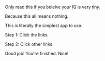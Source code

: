 Only read this if you beleive your IQ is very tiny.

Because this all means nothing.

This is literally the simplest app to use.

Step 1: Click the links.

Step 2: Click other links.

Good job! You're finished. Nice!